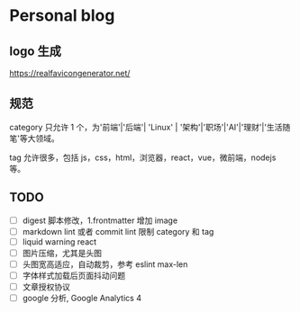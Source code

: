 # Personal blog

## logo 生成

https://realfavicongenerator.net/

## 规范

category 只允许 1 个，为'前端'|'后端'| 'Linux' | '架构'|'职场'|'AI'|'理财'|'生活随笔'等大领域。

tag 允许很多，包括 js，css，html，浏览器，react，vue，微前端，nodejs 等。

## TODO

- [ ] digest 脚本修改，1.frontmatter 增加 image
- [ ] markdown lint 或者 commit lint 限制 category 和 tag
- [ ] liquid warning react
- [ ] 图片压缩，尤其是头图
- [ ] 头图宽高适应，自动裁剪，参考 eslint max-len
- [ ] 字体样式加载后页面抖动问题
- [ ] 文章授权协议
- [ ] google 分析, Google Analytics 4
